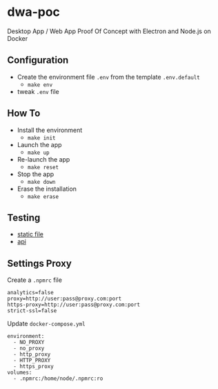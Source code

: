 # dwa-poc
Desktop App / Web App Proof Of Concept with Electron and Node.js on Docker


## Configuration

- Create the environment file `.env` from the template `.env.default`
	- `make env`
- tweak `.env` file


## How To

- Install the environment
	- `make init`
- Launch the app
	- `make up`
- Re-launch the app
	- `make reset`
- Stop the app
	- `make down`
- Erase the installation
	- `make erase`


## Testing

- [static file](http://localhost:3000)
- [api](http://localhost:3000/api)


## Settings Proxy

Create a `.npmrc` file
```
analytics=false
proxy=http://user:pass@proxy.com:port
https-proxy=http://user:pass@proxy.com:port
strict-ssl=false
```

Update `docker-compose.yml`
```
environment:
  - NO_PROXY
  - no_proxy
  - http_proxy
  - HTTP_PROXY
  - https_proxy
volumes:
  - .npmrc:/home/node/.npmrc:ro
```
